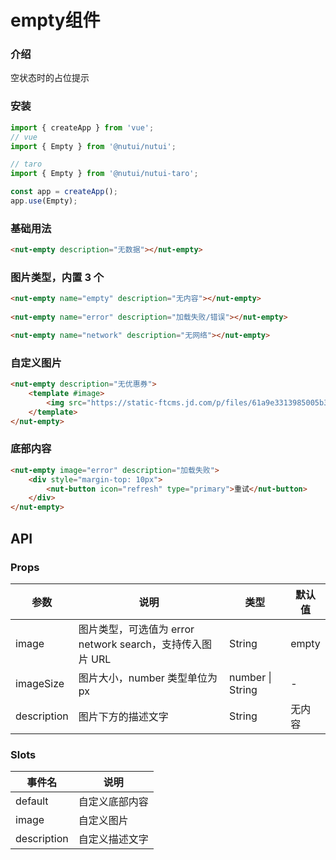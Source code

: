 # empty组件

### 介绍

空状态时的占位提示

### 安装
```javascript
import { createApp } from 'vue';
// vue
import { Empty } from '@nutui/nutui';

// taro
import { Empty } from '@nutui/nutui-taro';

const app = createApp();
app.use(Empty);
```

### 基础用法
```html
<nut-empty description="无数据"></nut-empty>
```

### 图片类型，内置 3 个
```html
<nut-empty name="empty" description="无内容"></nut-empty>
    
<nut-empty name="error" description="加载失败/错误"></nut-empty>

<nut-empty name="network" description="无网络"></nut-empty>
```
### 自定义图片
```html
<nut-empty description="无优惠券">
    <template #image>
        <img src="https://static-ftcms.jd.com/p/files/61a9e3313985005b3958672e.png" />
    </template>
</nut-empty>
```

### 底部内容
```html
<nut-empty image="error" description="加载失败">
    <div style="margin-top: 10px">
        <nut-button icon="refresh" type="primary">重试</nut-button>
    </div>
</nut-empty>
```

## API

### Props

| 参数         | 说明                             | 类型   | 默认值           |
|--------------|----------------------------------|--------|------------------|
| image         | 图片类型，可选值为 error network search，支持传入图片 URL               | String | empty        |
| imageSize        | 图片大小，number 类型单位为 px                         | number \| String | -       |
| description         | 图片下方的描述文字 | String | 无内容                |

### Slots

| 事件名 | 说明           | 
|--------|----------------|
| default  | 	自定义底部内容 | 
| image  | 自定义图片 | 
| description  | 自定义描述文字 | 
    